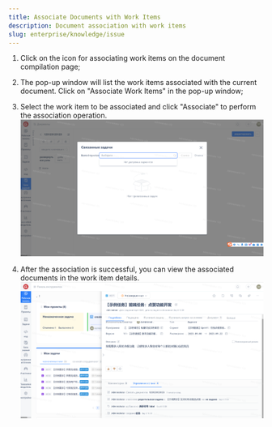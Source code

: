 ```yaml
---
title: Associate Documents with Work Items
description: Document association with work items
slug: enterprise/knowledge/issue
---
```

1. Click on the icon for associating work items on the document compilation page;
2. The pop-up window will list the work items associated with the current document. Click on "Associate Work Items" in the pop-up window;
3. Select the work item to be associated and click "Associate" to perform the association operation.
![Image Description](assets/image308.png)

4. After the association is successful, you can view the associated documents in the work item details.
![Image Description](assets/image311.png)